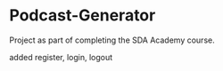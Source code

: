 # Podcast-Generator
Project as part of completing the SDA Academy course.

added register, login, logout
